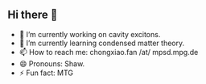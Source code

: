 ## Hi there 👋
- 🔭 I’m currently working on cavity excitons.
- 🌱 I’m currently learning condensed matter theory.
- 📫 How to reach me: chongxiao.fan /at/ mpsd.mpg.de
- 😄 Pronouns: Shaw.
- ⚡ Fun fact: MTG
